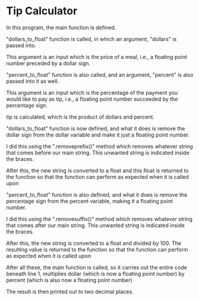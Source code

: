 # Tip Calculator

In this program, the main function is defined.

"dollars_to_float" function is called, in which an argument, "dollars" is passed into.

This argument is an input which is the price of a meal, i.e., a floating point number preceded by a dollar sign.

"percent_to_float" function is also called, and an argument, "percent" is also passed into it as well.

This argument is an input which is the percentage of the payment you would like to pay as tip, i.e., a floating point number succeeded by the percentage sign.

tip is calculated, which is the product of dollars and percent.

"dollars_to_float" function is now defined, and what it does is remove the dollar sign from the dollar variable and make it just a floating point number.

I did this using the ".removeprefix()" method which removes whatever string that comes before our main string. This unwanted string is indicated inside the braces.

After this, the new string is converted to a float and this float is returned to the function so that the function can perform as expected when it is called upon

"percent_to_float" function is also defined, and what it does is remove the percentage sign from the percent variable, making it a floating point number.

I did this using the ".removesuffix()" method which removes whatever string that comes after our main string. This unwanted string is indicated inside the braces.

After this, the new string is converted to a float and divided by 100. The resulting value is returned to the function so that the function can perform as expected when it is called upon

After all these, the main function is called, so it carries out the entire code beneath line 1, multiplies dollar (which is now a floating point number) by percent (which is also now a floating point number)

The result is then printed out to two decimal places.
